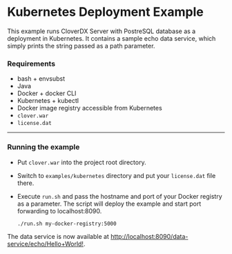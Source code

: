 # Kubernetes Deployment Example

This example runs CloverDX Server with PostreSQL database as a deployment in Kubernetes.
It contains a sample echo data service, which simply prints the string passed as a path parameter.

### Requirements
* bash + envsubst
* Java
* Docker + docker CLI
* Kubernetes + kubectl
* Docker image registry accessible from Kubernetes
* ``clover.war``
* ``license.dat``

---

### Running the example

* Put ``clover.war`` into the project root directory.
* Switch to ``examples/kubernetes`` directory and put your ``license.dat`` file there.
* Execute `run.sh` and pass the hostname and port of your Docker registry as a parameter. The script will deploy the example and start port forwarding to localhost:8090.

    ```
    ./run.sh my-docker-registry:5000
    ```

The data service is now available at <http://localhost:8090/data-service/echo/Hello+World!>.
